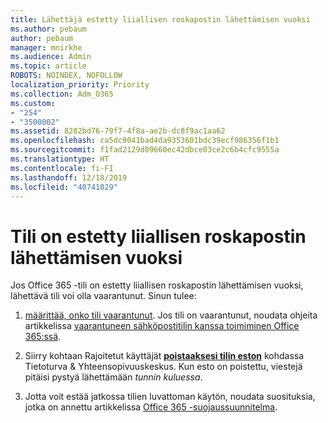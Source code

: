 ```yaml
---
title: Lähettäjä estetty liiallisen roskapostin lähettämisen vuoksi
ms.author: pebaum
author: pebaum
manager: mnirkhe
ms.audience: Admin
ms.topic: article
ROBOTS: NOINDEX, NOFOLLOW
localization_priority: Priority
ms.collection: Adm_O365
ms.custom:
- "254"
- "3500002"
ms.assetid: 8282bd76-79f7-4f8a-ae2b-dc8f9ac1aa62
ms.openlocfilehash: ca5dc9041bad4da9353601bdc39ecf986356f1b1
ms.sourcegitcommit: f1fad2129d09660ec42dbce03ce2c6b4cfc9555a
ms.translationtype: HT
ms.contentlocale: fi-FI
ms.lasthandoff: 12/18/2019
ms.locfileid: "40741029"
---
```

# <a name="account-is-blocked-for-sending-too-much-spam"></a>Tili on estetty liiallisen roskapostin lähettämisen vuoksi

Jos Office 365 -tili on estetty liiallisen roskapostin lähettämisen vuoksi, lähettävä tili voi olla vaarantunut. Sinun tulee:
  
1. [määrittää, onko tili vaarantunut](https://docs.microsoft.com/microsoft-365/security/office-365-security/responding-to-a-compromised-email-account#symptoms-of-a-compromised-office-365-email-account). Jos tili on vaarantunut, noudata ohjeita artikkelissa [vaarantuneen sähköpostitilin kanssa toimiminen Office 365:ssä](https://docs.microsoft.com/office365/securitycompliance/responding-to-a-compromised-email-account).

2. Siirry kohtaan Rajoitetut käyttäjät **[poistaaksesi tilin eston](https://protection.office.com/?hash=/restrictedusers)** kohdassa Tietoturva &amp; Yhteensopivuuskeskus. Kun esto on poistettu, viestejä pitäisi pystyä lähettämään *tunnin kuluessa*.

3. Jotta voit estää jatkossa tilien luvattoman käytön, noudata suosituksia, jotka on annettu artikkelissa [Office 365 -suojaussuunnitelma](https://docs.microsoft.com/office365/securitycompliance/security-roadmap).
  